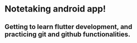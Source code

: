 # Notetaking android app!

## Getting to learn flutter development, and practicing git and github functionalities.

